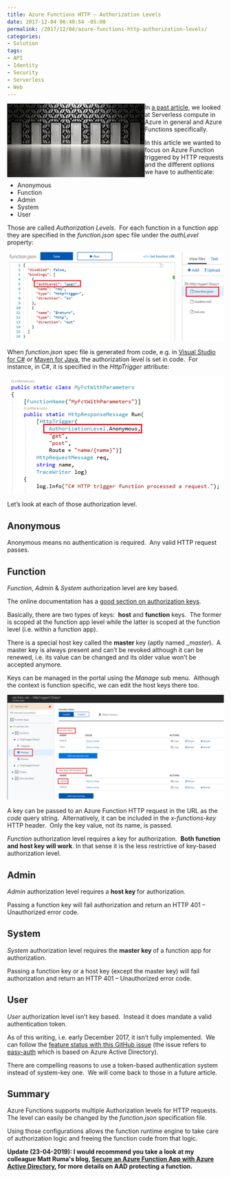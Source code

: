 ```yaml
---
title: Azure Functions HTTP – Authorization Levels
date: 2017-12-04 06:49:54 -05:00
permalink: /2017/12/04/azure-functions-http-authorization-levels/
categories:
- Solution
tags:
- API
- Identity
- Security
- Serverless
- Web
---
```

<a href="/assets/2017/12/azure-functions-http-authorization-levels/pexels-photo-2775931.jpg"><img style="border:0 currentcolor;float:left;display:inline;background-image:none;" title="pexels-photo-277593[1]" src="/assets/2017/12/azure-functions-http-authorization-levels/pexels-photo-2775931_thumb.jpg" alt="pexels-photo-277593[1]" width="320" height="171" align="left" border="0" /></a>In <a href="https://vincentlauzon.com/2017/11/27/serverless-compute-with-azure-functions-getting-started/">a past article</a>, we looked at Serverless compute in Azure in general and Azure Functions specifically.

In this article we wanted to focus on Azure Function triggered by HTTP requests and the different options we have to authenticate:

<ul>
    <li>Anonymous</li>
    <li>Function</li>
    <li>Admin</li>
    <li>System</li>
    <li>User</li>
</ul>

Those are called <em>Authorization Levels</em>.  For each function in a function app they are specified in the <em>function.json</em> spec file under the <em>authLevel</em> property:

<a href="/assets/2017/12/azure-functions-http-authorization-levels/image.png"><img style="border:0 currentcolor;display:inline;background-image:none;" title="image" src="/assets/2017/12/azure-functions-http-authorization-levels/image_thumb.png" alt="image" border="0" /></a>

When <em>function.json</em> spec file is generated from code, e.g. in <a href="https://docs.microsoft.com/en-us/azure/azure-functions/functions-create-your-first-function-visual-studio">Visual Studio for C#</a> or <a href="https://docs.microsoft.com/en-us/azure/azure-functions/functions-create-first-java-maven">Maven for Java</a>, the authorization level is set in code.  For instance, in C#, it is specified in the <em>HttpTrigger</em> attribute:

<a href="/assets/2017/12/azure-functions-http-authorization-levels/image1.png"><img style="border:0 currentcolor;display:inline;background-image:none;" title="image" src="/assets/2017/12/azure-functions-http-authorization-levels/image_thumb1.png" alt="image" border="0" /></a>

Let’s look at each of those authorization level.

<h2>Anonymous</h2>

Anonymous means no authentication is required.  Any valid HTTP request passes.

<h2>Function</h2>

<em>Function</em>, <em>Admin</em> &amp; <em>System </em>authorization level are key based.

The online documentation has a <a href="https://docs.microsoft.com/en-us/azure/azure-functions/functions-bindings-http-webhook#authorization-keys" target="_blank" rel="noopener">good section on authorization keys</a>.

Basically, there are two types of keys:  <strong>host</strong> and <strong>function</strong> keys.  The former is scoped at the function app level while the latter is scoped at the function level (i.e. within a function app).

There is a special host key called the <strong>master</strong> key (aptly named <em>_master</em>).  A master key is always present and can’t be revoked although it can be renewed, i.e. its value can be changed and its older value won’t be accepted anymore.

Keys can be managed in the portal using the <em>Manage</em> sub menu.  Although the context is function specific, we can edit the host keys there too.

<a href="/assets/2017/12/azure-functions-http-authorization-levels/image2.png"><img style="border:0 currentcolor;display:inline;background-image:none;" title="image" src="/assets/2017/12/azure-functions-http-authorization-levels/image_thumb2.png" alt="image" border="0" /></a>

A key can be passed to an Azure Function HTTP request in the URL as the <em>code</em> query string.  Alternatively, it can be included in the <em>x-functions-key</em> HTTP header.  Only the key value, not its name, is passed.

<em>Function </em>authorization level requires a key for authorization.  <strong>Both function and host key will work</strong>. In that sense it is the less restrictive of key-based authorization level.

<h2>Admin</h2>

<em>Admin </em>authorization level requires a <strong>host key </strong>for authorization.

Passing a function key will fail authorization and return an HTTP 401 – Unauthorized error code.

<h2>System</h2>

<em>System </em>authorization level requires the <strong>master key </strong>of a function app for authorization.

Passing a function key or a host key (except the master key) will fail authorization and return an HTTP 401 – Unauthorized error code.

<h2>User</h2>

<em>User </em>authorization level isn’t key based.  Instead it does mandate a valid authentication token.

As of this writing, i.e. early December 2017, it isn’t fully implemented.  We can follow the <a href="https://github.com/Azure/azure-webjobs-sdk-script/issues/33" target="_blank" rel="noopener">feature status with this GitHub issue</a> (the issue refers to <a href="https://easyauth.azurewebsites.net/" target="_blank" rel="noopener">easy-auth</a> which is based on Azure Active Directory).

There are compelling reasons to use a token-based authentication system instead of system-key one.  We will come back to those in a future article.

<h2>Summary</h2>

Azure Functions supports multiple Authorization levels for HTTP requests.  The level can easily be changed by the <em>function.json </em>specification file.

Using those configurations allows the function runtime engine to take care of authorization logic and freeing the function code from that logic.

<strong>Update (23-04-2019):  I would recommend you take a look at my colleague Matt Ruma's blog, <a href="http://www.mattruma.com/secure-an-azure-function-app-with-azure-active-directory/">Secure an Azure Function App with Azure Active Directory</a>, for more details on AAD protecting a function.</strong>